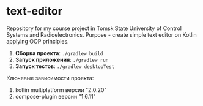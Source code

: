 # text-editor
Repository for my course project in Tomsk State University of Control Systems and Radioelectronics. Purpose - create simple text editor on Kotlin applying OOP principles.

1. **Сборка проекта**: `./gradlew build`
2. **Запуск приложения**: `./gradlew run`
3. **Запуск тестов**: `./gradlew desktopTest`

Ключевые зависимости проекта:
1. kotlin multiplatform версии "2.0.20"
2. compose-plugin версии "1.6.11"